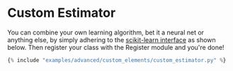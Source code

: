 <h1>Custom Estimator</h1>
<div class="photon-docu-header">
  <p>
      You can combine your own learning algorithm, bet it a neural net or anything else, by simply adhering to
      the <a href="http://scikit-learn.org/stable/developers/contributing.html#apis-of-scikit-learn-objects" target="_blank">scikit-learn interface</a> as shown below.
      Then register your class with the Register module and you're done!
  </p>
</div>

``` python
{% include "examples/advanced/custom_elements/custom_estimator.py" %} 

```